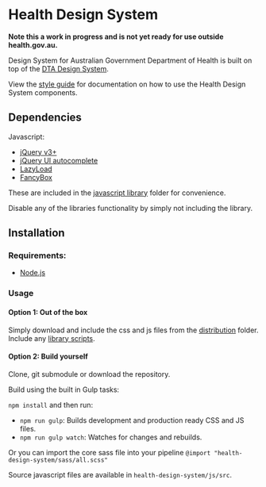 # Health Design System

**Note this a work in progress and is not yet ready for use outside health.gov.au.**

Design System for Australian Government Department of Health is built on top of the [DTA Design System](https://designsystem.gov.au/).

View the [style guide](https://healthgovau.github.io/health-design-system-style-guide/) for documentation on how to use the Health Design System components.

## Dependencies
Javascript:
* [jQuery v3+](https://jquery.com/)
* [jQuery UI autocomplete](https://jqueryui.com/download/#!version=1.12.1&components=110000010001000000100000100000000000000000000000)
* [LazyLoad](https://github.com/verlok/lazyload)
* [FancyBox](http://fancyapps.com/fancybox/3/)

These are included in the [javascript library](js/libraries) folder for convenience.

Disable any of the libraries functionality by simply not including the library.

## Installation

### Requirements: 
 * [Node.js](https://nodejs.org/)

### Usage

#### Option 1: Out of the box
Simply download and include the css and js files from the [distribution](dist) folder.
Include any [library scripts](js/libraries).

#### Option 2: Build yourself
Clone, git submodule or download the repository.

Build using the built in Gulp tasks:

`npm install` and then run:
  * `npm run gulp`: Builds development and production ready CSS and JS files.
  * `npm run gulp watch`: Watches for changes and rebuilds.
  
Or you can import the core sass file into your pipeline `@import "health-design-system/sass/all.scss"`

Source javascript files are available in `health-design-system/js/src`.

